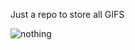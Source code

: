 Just a repo to store all GIFS

![nothing](https://github.com/tayo-lee/GIFS/blob/main/ezgif.com-gif-maker.gif)
